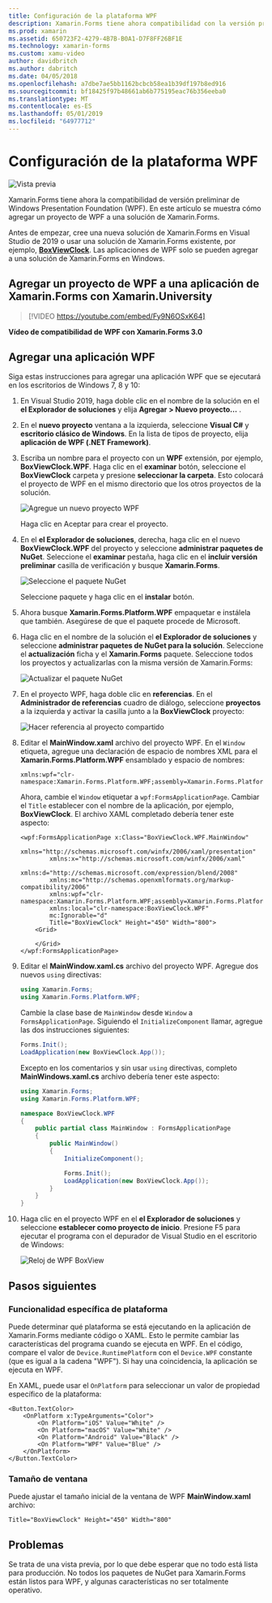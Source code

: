 ```yaml
---
title: Configuración de la plataforma WPF
description: Xamarin.Forms tiene ahora compatibilidad con la versión preliminar para la plataforma WPF
ms.prod: xamarin
ms.assetid: 650723F2-4279-4B7B-B0A1-D7F8FF26BF1E
ms.technology: xamarin-forms
ms.custom: xamu-video
author: davidbritch
ms.author: dabritch
ms.date: 04/05/2018
ms.openlocfilehash: a7dbe7ae5bb1162bcbcb58ea1b39df197b8ed916
ms.sourcegitcommit: bf18425f97b48661ab6b775195eac76b356eeba0
ms.translationtype: MT
ms.contentlocale: es-ES
ms.lasthandoff: 05/01/2019
ms.locfileid: "64977712"
---
```

# <a name="wpf-platform-setup"></a>Configuración de la plataforma WPF

![Vista previa](~/media/shared/preview.png)

Xamarin.Forms tiene ahora la compatibilidad de versión preliminar de Windows Presentation Foundation (WPF). En este artículo se muestra cómo agregar un proyecto de WPF a una solución de Xamarin.Forms.

Antes de empezar, cree una nueva solución de Xamarin.Forms en Visual Studio de 2019 o usar una solución de Xamarin.Forms existente, por ejemplo, [ **BoxViewClock**](https://developer.xamarin.com/samples/xamarin-forms/BoxView/BoxViewClock/). Las aplicaciones de WPF solo se pueden agregar a una solución de Xamarin.Forms en Windows.

## <a name="add-a-wpf-project-to-a-xamarinforms-app-with-xamarinuniversity"></a>Agregar un proyecto de WPF a una aplicación de Xamarin.Forms con Xamarin.University

> [!VIDEO https://youtube.com/embed/Fy9N6OSxK64]

**Vídeo de compatibilidad de WPF con Xamarin.Forms 3.0**

## <a name="adding-a-wpf-app"></a>Agregar una aplicación WPF

Siga estas instrucciones para agregar una aplicación WPF que se ejecutará en los escritorios de Windows 7, 8 y 10:

1. En Visual Studio 2019, haga doble clic en el nombre de la solución en el **el Explorador de soluciones** y elija **Agregar > Nuevo proyecto...** .

2. En el **nuevo proyecto** ventana a la izquierda, seleccione **Visual C#** y **escritorio clásico de Windows**. En la lista de tipos de proyecto, elija **aplicación de WPF (.NET Framework)**. 

3. Escriba un nombre para el proyecto con un **WPF** extensión, por ejemplo, **BoxViewClock.WPF**. Haga clic en el **examinar** botón, seleccione el **BoxViewClock** carpeta y presione **seleccionar la carpeta**. Esto colocará el proyecto de WPF en el mismo directorio que los otros proyectos de la solución.

    ![Agregue un nuevo proyecto WPF](wpf-images/add-new-project.png "agregar un nuevo proyecto WPF")

    Haga clic en Aceptar para crear el proyecto.

4. En el **el Explorador de soluciones**, derecha, haga clic en el nuevo **BoxViewClock.WPF** del proyecto y seleccione **administrar paquetes de NuGet**. Seleccione el **examinar** pestaña, haga clic en el **incluir versión preliminar** casilla de verificación y busque **Xamarin.Forms**.

    ![Seleccione el paquete NuGet](wpf-images/select-nuget-package.png "seleccione el paquete de NuGet")

    Seleccione paquete y haga clic en el **instalar** botón.

5. Ahora busque **Xamarin.Forms.Platform.WPF** empaquetar e instálela que también. Asegúrese de que el paquete procede de Microsoft.

6. Haga clic en el nombre de la solución el **el Explorador de soluciones** y seleccione **administrar paquetes de NuGet para la solución**. Seleccione el **actualización** ficha y el **Xamarin.Forms** paquete. Seleccione todos los proyectos y actualizarlas con la misma versión de Xamarin.Forms:

    ![Actualizar el paquete NuGet](wpf-images/update-nuget-package.png "actualizar el paquete de NuGet") 

7. En el proyecto WPF, haga doble clic en **referencias**. En el **Administrador de referencias** cuadro de diálogo, seleccione **proyectos** a la izquierda y activar la casilla junto a la **BoxViewClock** proyecto:

    ![Hacer referencia al proyecto compartido](wpf-images/reference-shared-project.png "hacer referencia al proyecto compartido")

8. Editar el **MainWindow.xaml** archivo del proyecto WPF. En el `Window` etiqueta, agregue una declaración de espacio de nombres XML para el **Xamarin.Forms.Platform.WPF** ensamblado y espacio de nombres:

    ```xaml
    xmlns:wpf="clr-namespace:Xamarin.Forms.Platform.WPF;assembly=Xamarin.Forms.Platform.WPF"
    ```

    Ahora, cambie el `Window` etiquetar a `wpf:FormsApplicationPage`. Cambiar el `Title` establecer con el nombre de la aplicación, por ejemplo, **BoxViewClock**. El archivo XAML completado debería tener este aspecto:

    ```xaml
    <wpf:FormsApplicationPage x:Class="BoxViewClock.WPF.MainWindow"
            xmlns="http://schemas.microsoft.com/winfx/2006/xaml/presentation"
            xmlns:x="http://schemas.microsoft.com/winfx/2006/xaml"
            xmlns:d="http://schemas.microsoft.com/expression/blend/2008"
            xmlns:mc="http://schemas.openxmlformats.org/markup-compatibility/2006"
            xmlns:wpf="clr-namespace:Xamarin.Forms.Platform.WPF;assembly=Xamarin.Forms.Platform.WPF"
            xmlns:local="clr-namespace:BoxViewClock.WPF"
            mc:Ignorable="d"
            Title="BoxViewClock" Height="450" Width="800">
        <Grid>
        
        </Grid>
    </wpf:FormsApplicationPage>
    ```

9. Editar el **MainWindow.xaml.cs** archivo del proyecto WPF. Agregue dos nuevos `using` directivas:

    ```csharp
    using Xamarin.Forms;
    using Xamarin.Forms.Platform.WPF;
    ```

    Cambie la clase base de `MainWindow` desde `Window` a `FormsApplicationPage`. Siguiendo el `InitializeComponent` llamar, agregue las dos instrucciones siguientes:

    ```csharp
    Forms.Init();
    LoadApplication(new BoxViewClock.App());
    ```
    
    Excepto en los comentarios y sin usar `using` directivas, completo **MainWindows.xaml.cs** archivo debería tener este aspecto:

    ```csharp
    using Xamarin.Forms;
    using Xamarin.Forms.Platform.WPF;

    namespace BoxViewClock.WPF
    {
        public partial class MainWindow : FormsApplicationPage
        {
            public MainWindow()
            {
                InitializeComponent();

                Forms.Init();
                LoadApplication(new BoxViewClock.App());
            }
        }
    }
    ```

10. Haga clic en el proyecto WPF en el **el Explorador de soluciones** y seleccione **establecer como proyecto de inicio**. Presione F5 para ejecutar el programa con el depurador de Visual Studio en el escritorio de Windows:

    ![Reloj de WPF BoxView](wpf-images/wpf-boxviewclock.png "reloj BoxView de WPF" )

## <a name="next-steps"></a>Pasos siguientes

### <a name="platform-specifics"></a>Funcionalidad específica de plataforma

Puede determinar qué plataforma se está ejecutando en la aplicación de Xamarin.Forms mediante código o XAML. Esto le permite cambiar las características del programa cuando se ejecuta en WPF. En el código, compare el valor de `Device.RuntimePlatform` con el `Device.WPF` constante (que es igual a la cadena "WPF"). Si hay una coincidencia, la aplicación se ejecuta en WPF.

En XAML, puede usar el `OnPlatform` para seleccionar un valor de propiedad específico de la plataforma:

```xaml
<Button.TextColor>
    <OnPlatform x:TypeArguments="Color">
        <On Platform="iOS" Value="White" />
        <On Platform="macOS" Value="White" />
        <On Platform="Android" Value="Black" />
        <On Platform="WPF" Value="Blue" />
    </OnPlatform>
</Button.TextColor>
```

### <a name="window-size"></a>Tamaño de ventana

Puede ajustar el tamaño inicial de la ventana de WPF **MainWindow.xaml** archivo:

```xaml
Title="BoxViewClock" Height="450" Width="800"
```

## <a name="issues"></a>Problemas

Se trata de una vista previa, por lo que debe esperar que no todo está lista para producción. No todos los paquetes de NuGet para Xamarin.Forms están listos para WPF, y algunas características no ser totalmente operativo.

